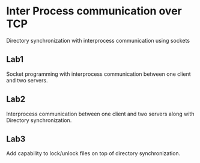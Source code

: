 # Inter Process communication over TCP
Directory synchronization with interprocess communication using sockets

## Lab1

Socket programming with interprocess communication between one client and two servers.

## Lab2

Interprocess communication between one client and two servers along with Directory synchronization.

## Lab3

Add capability to lock/unlock files on top of directory synchronization.